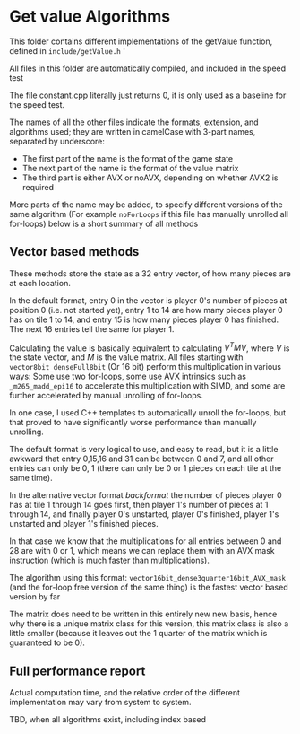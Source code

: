 Get value Algorithms
====================

This folder contains different implementations of the getValue function, defined in `include/getValue.h`
'

All files in this folder are automatically compiled, and included in the speed test

The file constant.cpp literally just returns 0, it is only used as a baseline for the speed test.

The names of all the other files indicate the formats, extension, and algorithms used; they are written in camelCase with 3-part names, separated by underscore:

* The first part of the name is the format of the game state
* The next part of the name is the format of the value matrix
* The third part is either AVX or noAVX, depending on whether AVX2 is required

More parts of the name may be added, to specify different versions of the same algorithm (For example `noForLoops` if this file has manually unrolled all for-loops) below is a short summary of all methods

Vector based methods
------------
These methods store the state as a 32 entry vector, of how many pieces are at each location.

In the default format, entry 0 in the vector is player 0's number of pieces at position 0 (i.e. not started yet), entry 1 to 14 are how many pieces player 0 has on tile 1 to 14, and entry 15 is how many pieces player 0 has finished. The next 16 entries tell the same for player 1.

Calculating the value is basically equivalent to calculating $V^T M V$, where $V$ is the state vector, and $M$ is the value matrix. All files starting with `vector8bit_denseFull8bit` (Or 16 bit) perform this multiplication in various ways: Some use two for-loops, some use AVX intrinsics such as `_m265_madd_epi16` to accelerate this multiplication with SIMD, and some are further accelerated by manual unrolling of for-loops.

In one case, I used C++ templates to automatically unroll the for-loops, but that proved to have significantly worse performance than manually unrolling.


The default format is very logical to use, and easy to read, but it is a little awkward that entry 0,15,16 and 31 can be between 0 and 7, and all other entries can only be 0, 1 (there can only be 0 or 1 pieces on each tile at the same time).

In the alternative vector format *backformat* the number of pieces player 0 has at tile 1 through 14 goes first, then player 1's number of pieces at 1 through 14, and finally player 0's unstarted, player 0's finished, player 1's unstarted and player 1's finished pieces.

In that case we know that the multiplications for all entries between 0 and 28 are with 0 or 1, which means we can replace them with an AVX mask instruction (which is much faster than multiplications).

The algorithm using this format: `vector16bit_dense3quarter16bit_AVX_mask` (and the for-loop free version of the same thing) is the fastest vector based version by far

The matrix does need to be written in this entirely new new basis, hence why there is a unique matrix class for this version, this matrix class is also a little smaller (because it leaves out the 1 quarter of the matrix which is guaranteed to be 0).


Full performance report
----------------------
Actual computation time, and the relative order of the different implementation may vary from system to system.


TBD, when all algorithms exist, including index based